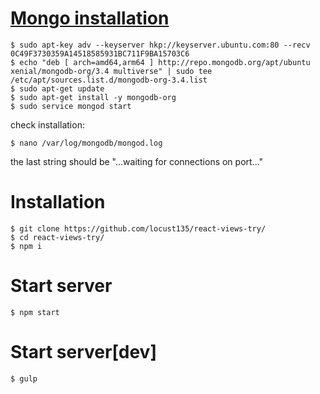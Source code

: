 # [Mongo installation](https://docs.mongodb.com/manual/tutorial/install-mongodb-on-ubuntu/)

	$ sudo apt-key adv --keyserver hkp://keyserver.ubuntu.com:80 --recv 0C49F3730359A14518585931BC711F9BA15703C6
	$ echo "deb [ arch=amd64,arm64 ] http://repo.mongodb.org/apt/ubuntu xenial/mongodb-org/3.4 multiverse" | sudo tee /etc/apt/sources.list.d/mongodb-org-3.4.list
	$ sudo apt-get update
	$ sudo apt-get install -y mongodb-org
	$ sudo service mongod start


check installation:

	$ nano /var/log/mongodb/mongod.log

the last string should be "...waiting for connections on port..."

# Installation

	$ git clone https://github.com/locust135/react-views-try/
	$ cd react-views-try/
	$ npm i

# Start server

	$ npm start

# Start server[dev]

	$ gulp
